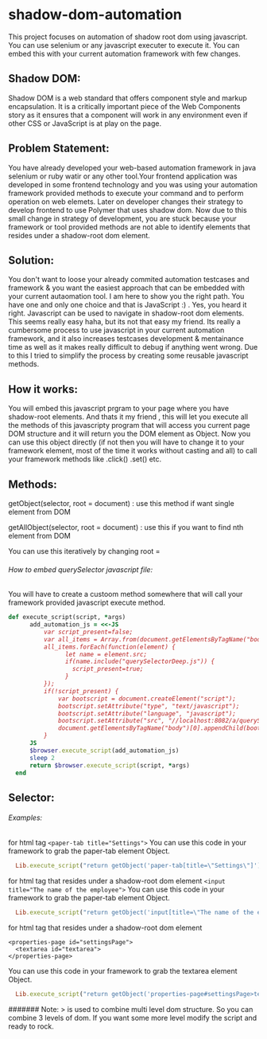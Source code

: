 # shadow-dom-automation
This project focuses on automation of shadow root dom using javascript. You can use selenium or any javascript executer to execute it. You can embed this with your current automation framework with few changes.

## Shadow DOM:
Shadow DOM is a web standard that offers component style and markup encapsulation. It is a critically important piece of the Web Components story as it ensures that a component will work in any environment even if other CSS or JavaScript is at play on the page.

## Problem Statement:
You have already developed your web-based automation framework in java selenium or ruby watir or any other tool.Your frontend application  was developed in some frontend technology and you was using your automation framework provided methods to execute your command and to perform operation on web elemets. Later on developer changes their strategy to develop frontend to use Polymer that uses shadow dom. 
Now due to this small change in strategy of development, you are stuck because your framework or tool provided methods are not able to identify elements that resides under a shadow-root dom element. 

## Solution:
You don't want to loose your already commited automation testcases and framework & you want the easiest approach that can be embedded with your current autaomation tool. I am here to show you the right path. You have one and only one choice and that is JavaScript :) . Yes, you heard it right. Javascript can be used to navigate in shadow-root dom elements.
This seems really easy haha, but its not that easy my friend. Its really a cumbersome process to use javascript in your current automation framework, and it also increases testcases development & mentainance time as well as it makes really difficult to debug if anything went wrong. 
Due to this I tried to simplify the process by creating some reusable javascript methods.

## How it works:
You will embed this javascript prgram to your page where you have shadow-root elements. And thats it my friend , this will let you execute all the methods of this javascripty program that will access you current page DOM structure and it will return you the DOM element as Object. Now you can use this object directly (if not then you will have to change it to your framework element, most of the time it works without casting and all) to call your framework methods like .click() .set() etc.

## Methods:
  getObject(selector, root = document) : use this method if want single element from DOM

  getAllObject(selector, root = document) : use this if you want to find nth element from DOM

You can use this iteratively by changing root = <your current dom>
  
###### How to embed querySelector javascript file:
  You will have to create a custoom method somewhere that will call your framework provided javascript execute method.
  
  ```ruby
  def execute_script(script, *args)
		add_automation_js = <<-JS
			var script_present=false;
			var all_items = Array.from(document.getElementsByTagName("body")[0].getElementsByTagName("script"));
			all_items.forEach(function(element) {
				  let name = element.src;
				  if(name.include("querySelectorDeep.js")) {
					script_present=true;
				  }
			});
			if(!script_present) {
				var bootscript = document.createElement("script");
				bootscript.setAttribute("type", "text/javascript");
				bootscript.setAttribute("language", "javascript");
				bootscript.setAttribute("src", "//localhost:8082/a/querySelectorDeep.js");
				document.getElementsByTagName("body")[0].appendChild(bootscript);
			}
		JS
		$browser.execute_script(add_automation_js)
		sleep 2
		return $browser.execute_script(script, *args)
	end
  ```
## Selector:
  ###### Examples: 
  for html tag ``` <paper-tab title="Settings"> ```
  You can use this code in your framework to grab the paper-tab element Object.
  ```ruby
    Lib.execute_script("return getObject('paper-tab[title=\"Settings\"]');")
  ```
  for html tag that resides under a shadow-root dom element ``` <input title="The name of the employee"> ```
  You can use this code in your framework to grab the paper-tab element Object.
  ```ruby
    Lib.execute_script("return getObject('input[title=\"The name of the employee\"]');")
  ```
  for html tag that resides under a shadow-root dom element 
  ``` 
  <properties-page id="settingsPage"> 
    <textarea id="textarea">
  </properties-page>
  ```
  You can use this code in your framework to grab the textarea element Object.
  ```ruby
    Lib.execute_script("return getObject('properties-page#settingsPage>textarea#textarea');")
  ```
  
  ####### Note: > is used to combine multi level dom structure. So you can combine 3 levels of dom. If you want some more level modify the script and ready to rock.
  
